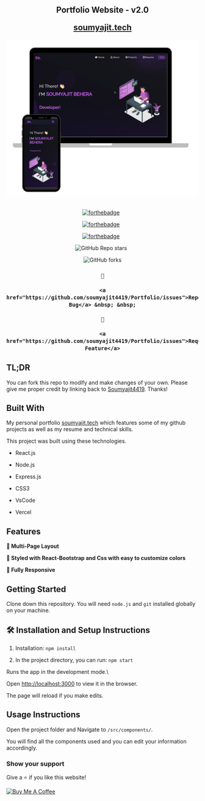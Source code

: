 <h2 align="center">

  Portfolio Website - v2.0<br/>

  <a href="https://soumyajit.vercel.app/" target="_blank">soumyajit.tech</a>

</h2>

<div align="center">

  <img alt="Demo" src="./Images/readme-img1.png" />

</div>


<br/>


<center>


[![forthebadge](https://forthebadge.com/images/badges/built-with-love.svg)](https://forthebadge.com) &nbsp;

[![forthebadge](https://forthebadge.com/images/badges/made-with-javascript.svg)](https://forthebadge.com) &nbsp;

[![forthebadge](https://forthebadge.com/images/badges/open-source.svg)](https://forthebadge.com) &nbsp;

![GitHub Repo stars](https://img.shields.io/github/stars/soumyajit4419/Portfolio?color=red&logo=github&style=for-the-badge) &nbsp;

![GitHub forks](https://img.shields.io/github/forks/soumyajit4419/Portfolio?color=red&logo=github&style=for-the-badge)


</center>


<h3 align="center">

    🔹

    <a href="https://github.com/soumyajit4419/Portfolio/issues">Report Bug</a> &nbsp; &nbsp;

    🔹

    <a href="https://github.com/soumyajit4419/Portfolio/issues">Request Feature</a>

</h3>


## TL;DR


You can fork this repo to modify and make changes of your own. Please give me proper credit by linking back to [Soumyajit4419](https://github.com/soumyajit4419/Portfolio). Thanks!


## Built With


My personal portfolio <a href="https://soumyajit.vercel.app/" target="_blank">soumyajit.tech</a> which features some of my github projects as well as my resume and technical skills.<br/>


This project was built using these technologies.


- React.js

- Node.js

- Express.js

- CSS3

- VsCode

- Vercel


## Features


**📖 Multi-Page Layout**


**🎨 Styled with React-Bootstrap and Css with easy to customize colors**


**📱 Fully Responsive**


## Getting Started


Clone down this repository. You will need `node.js` and `git` installed globally on your machine.


## 🛠 Installation and Setup Instructions


1. Installation: `npm install`


2. In the project directory, you can run: `npm start`


Runs the app in the development mode.\

Open [http://localhost:3000](http://localhost:3000) to view it in the browser.

The page will reload if you make edits.


## Usage Instructions


Open the project folder and Navigate to `/src/components/`. <br/>

You will find all the components used and you can edit your information accordingly.


### Show your support


Give a ⭐ if you like this website!


<a href="https://www.buymeacoffee.com/soumyajit4419" target="_blank"><img src="https://cdn.buymeacoffee.com/buttons/v2/default-violet.png" alt="Buy Me A Coffee" height= "60px" width= "217px" ></a>
